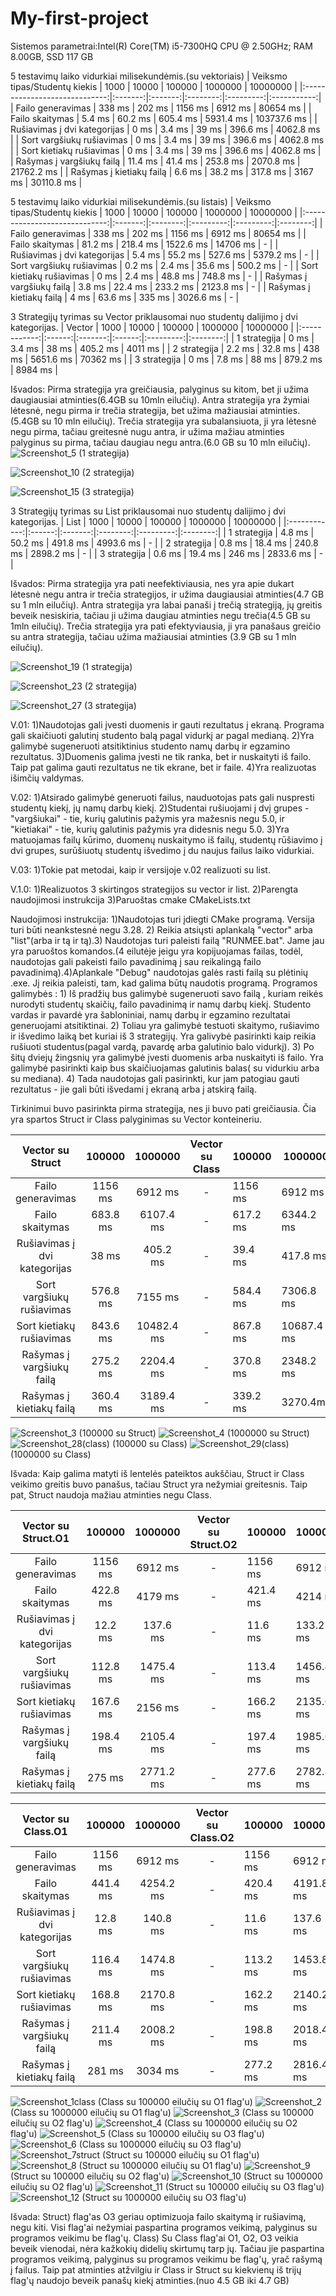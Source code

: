 # My-first-project
Sistemos parametrai:Intel(R) Core(TM) i5-7300HQ CPU @ 2.50GHz; RAM 8.00GB, SSD 117 GB

5 testavimų laiko vidurkiai milisekundėmis.(su vektoriais)
| Veiksmo tipas/Studentų kiekis |   1000  |  10000  |  100000  |  1000000  |   10000000  |
|:-----------------------------:|:-------:|:-------:|:--------:|:---------:|:-----------:|
| Failo generavimas             | 338 ms  | 202 ms  | 1156 ms  | 6912 ms   | 80654 ms    |
| Failo skaitymas               | 5.4 ms  | 60.2 ms | 605.4 ms | 5931.4 ms | 103737.6 ms |
| Rušiavimas į dvi kategorijas  | 0 ms    | 3.4 ms  | 39 ms    | 396.6 ms  | 4062.8 ms   |
| Sort vargšiukų rušiavimas     | 0 ms    | 3.4 ms  | 39 ms    | 396.6 ms  | 4062.8 ms   |
| Sort kietiakų rušiavimas      | 0 ms    | 3.4 ms  | 39 ms    | 396.6 ms  | 4062.8 ms   |
| Rašymas į vargšiukų failą     | 11.4 ms | 41.4 ms | 253.8 ms | 2070.8 ms | 21762.2 ms  |
| Rašymas į kietiakų failą      | 6.6 ms  | 38.2 ms | 317.8 ms | 3167 ms   | 30110.8 ms  |

5 testavimų laiko vidurkiai milisekundėmis.(su listais)
| Veiksmo tipas/Studentų kiekis |   1000  |   10000  |   100000  |  1000000  | 10000000 |
|:-----------------------------:|:-------:|:--------:|:---------:|:---------:|:--------:|
| Failo generavimas             | 338 ms  | 202 ms   | 1156 ms   | 6912 ms   | 80654 ms |
| Failo skaitymas               | 81.2 ms | 218.4 ms | 1522.6 ms | 14706 ms  | -        |
| Rušiavimas į dvi kategorijas  | 5.4 ms  | 55.2 ms  | 527.6 ms  | 5379.2 ms | -        |
| Sort vargšiukų rušiavimas     | 0.2 ms  | 2.4 ms   | 35.6 ms   | 500.2 ms  | -        |
| Sort kietiakų rušiavimas      | 0 ms    | 2.4 ms   | 48.8 ms   | 748.8 ms  | -        |
| Rašymas į vargšiukų failą     | 3.8 ms  | 22.4 ms  | 233.2 ms  | 2123.8 ms | -        |
| Rašymas į kietiakų failą      | 4 ms    | 63.6 ms  | 335 ms    | 3026.6 ms | -        |

3 Strategijų tyrimas su Vector priklausomai nuo studentų dalijimo į dvi kategorijas.
|    Vector    |  1000  |  10000  | 100000 |  1000000  | 10000000 |
|:------------:|:------:|:-------:|:------:|:---------:|:--------:|
| 1 strategija | 0 ms   | 3.4 ms  | 38 ms  | 405.2 ms  | 4011 ms  |
| 2 strategija | 2.2 ms | 32.8 ms | 438 ms | 5651.6 ms | 70362 ms |
| 3 strategija | 0 ms   | 7.8 ms  | 88 ms  | 879.2 ms  | 8984 ms  |

Išvados: Pirma strategija yra greičiausia, palyginus su kitom, bet ji užima daugiausiai atminties(6.4GB su 10mln eilučių).
         Antra strategija yra žymiai lėtesnė, negu pirma ir trečia strategija, bet užima mažiausiai atminties.(5.4GB su 10 mln eilučių).
         Trečia strategija yra subalansiuota, ji yra lėtesnė negu pirma, tačiau greitesnė nugu antra, ir užima mažiau atminties palyginus su pirma, tačiau daugiau negu antra.(6.0 GB su 10 mln eilučių).
![Screenshot_5](https://github.com/ArturAndiukajev/My-first-project/assets/144611797/a96235e9-c962-4540-ab95-04822a535b30) (1 strategija)

![Screenshot_10](https://github.com/ArturAndiukajev/My-first-project/assets/144611797/8236b4b5-e2df-47b5-811d-b25bcdc083b8) (2 strategija)

![Screenshot_15](https://github.com/ArturAndiukajev/My-first-project/assets/144611797/2d940b1b-a7c6-4458-a456-369d949ab515) (3 strategija)


3 Strategijų tyrimas su List priklausomai nuo studentų dalijimo į dvi kategorijas.
|     List     |  1000  |  10000  |  100000  |  1000000  | 10000000 |
|:------------:|:------:|:-------:|:--------:|:---------:|:--------:|
| 1 strategija | 4.8 ms | 50.2 ms | 491.8 ms | 4993.6 ms | -        |
| 2 strategija | 0.8 ms | 18.4 ms | 240.8 ms | 2898.2 ms | -        |
| 3 strategija | 0.6 ms | 19.4 ms | 246 ms   | 2833.6 ms | -        |

Išvados: Pirma strategija yra pati neefektiviausia, nes yra apie dukart lėtesnė negu antra ir trečia strategijos, ir užima daugiausiai atminties(4.7 GB su 1 mln eilučių).
         Antra strategija yra labai panaši į trečią strategiją, jų greitis beveik nesiskiria, tačiau ji užima daugiau atminties negu trečia(4.5 GB su 1mln eilučių).
         Trečia strategija yra pati efektyviausia, ji yra panašaus greičio su antra strategija, tačiau užima mažiausiai atminties (3.9 GB su 1 mln eilučių).

![Screenshot_19](https://github.com/ArturAndiukajev/My-first-project/assets/144611797/0c016500-6e02-4b78-a04c-ca1b47cb91a0) (1 strategija)

![Screenshot_23](https://github.com/ArturAndiukajev/My-first-project/assets/144611797/f6c765c0-81d1-4444-897a-4c1a81fb3311) (2 strategija)

![Screenshot_27](https://github.com/ArturAndiukajev/My-first-project/assets/144611797/3fea1c20-cc96-4cd7-8a4c-12c922d58d92) (3 strategija)

V.01:
1)Naudotojas gali įvesti duomenis ir gauti rezultatus į ekraną. Programa gali skaičiuoti galutinį studento balą pagal vidurkį ar pagal medianą.
2)Yra galimybė sugeneruoti atsitiktinius studento namų darbų ir egzamino rezultatus.
3)Duomenis galima įvesti ne tik ranka,  bet ir nuskaityti iš failo. Taip pat galima gauti rezultatus ne tik ekrane, bet ir faile.
4)Yra realizuotas išimčių valdymas.

V.02:
1)Atsirado galimybė generuoti failus, nauduotojas pats gali nuspresti studentų kiekį, jų namų darbų kiekį.
2)Studentai rušiuojami į dvį grupes - "vargšiukai" - tie, kurių galutinis pažymis yra mažesnis negu 5.0,  ir "kietiakai" - tie, kurių galutinis pažymis yra didesnis negu 5.0.
3)Yra matuojamas failų kūrimo, duomenų nuskaitymo iš failų, studentų rūšiavimo į dvi grupes, surūšiuotų studentų išvedimo į du naujus failus laiko vidurkiai.

V.03:
1)Tokie pat metodai, kaip ir versijoje v.02 realizuoti su list.

V.1.0:
1)Realizuotos 3 skirtingos strategijos su vector ir list.
2)Parengta naudojimosi instrukcija
3)Paruoštas cmake CMakeLists.txt 

Naudojimosi instrukcija: 1)Naudotojas turi įdiegti CMake programą. Versija turi būti neankstesnė negu 3.28. 2) Reikia atsiųsti aplankalą "vector" arba "list"(arba ir tą ir tą).3) Naudotojas turi paleisti failą "RUNMEE.bat". Jame jau yra paruoštos komandos.(4 eilutėje jeigu yra kopijuojamas failas, todėl, naudotojas gali pakeisti failo pavadinimą į sau reikalingą failo pavadinimą).4)Aplankale "Debug" naudotojas galės rasti failą su plėtinių .exe. Jį reikia paleisti, tam, kad galima būtų naudotis programą.
Programos galimybės : 1) Iš pradžių bus galimybė sugeneruoti savo failą , kuriam reikės nurodyti studentų skaičių, failo pavadinimą ir namų darbų kiekį. Studento vardas ir pavardė yra šabloniniai, namų darbų ir egzamino rezultatai generuojami atsitiktinai. 2) Toliau yra galimybė testuoti skaitymo, rušiavimo ir išvedimo laiką bet kuriai iš 3 strategijų. Yra galivybė pasirinkti kaip reikia rušiuoti studentus(pagal vardą, pavardę arba galutinio balo vidurkį). 3) Po šitų dviejų žingsnių yra galimybė įvesti duomenis arba nuskaityti iš failo. Yra galimybė pasirinkti kaip bus skaičiuojamas galutinis balas( su vidurkiu arba su mediana). 4) Tada naudotojas gali pasirinkti, kur jam patogiau gauti rezultatus - jie gali būti išvedami į ekraną arba į atskirą failą.

Tirkinimui buvo pasirinkta pirma strategija, nes ji buvo pati greičiausia. Čia yra spartos Struct ir Class palyginimas su Vector konteineriu.

|       Vector su Struct       |  100000  |   1000000  | Vector su Class | 100000   | 1000000    |
|:----------------------------:|:--------:|:----------:|:---------------:|----------|------------|
| Failo generavimas            | 1156 ms  | 6912 ms    | -               | 1156 ms  | 6912 ms    |
| Failo skaitymas              | 683.8 ms | 6107.4 ms  | -               | 617.2 ms | 6344.2 ms  |
| Rušiavimas į dvi kategorijas | 38 ms    | 405.2 ms   | -               | 39.4 ms  | 417.8 ms   |
| Sort vargšiukų rušiavimas    | 576.8 ms | 7155 ms    | -               | 584.4 ms | 7306.8 ms  |
| Sort kietiakų rušiavimas     | 843.6 ms | 10482.4 ms | -               | 867.8 ms | 10687.4 ms |
| Rašymas į vargšiukų failą    | 275.2 ms | 2204.4 ms  | -               | 370.8 ms | 2348.2 ms  |
| Rašymas į kietiakų failą     | 360.4 ms | 3189.4 ms  | -               | 339.2 ms | 3270.4ms   |

![Screenshot_3](https://github.com/ArturAndiukajev/MySecondProject/assets/144611797/c7840a9d-f138-4e4e-bafe-9b465cf8f641) (100000 su Struct)
![Screenshot_4](https://github.com/ArturAndiukajev/MySecondProject/assets/144611797/ee5376f9-2993-481d-a0e3-bd82b528954d) (1000000 su Struct)
![Screenshot_28(class)](https://github.com/ArturAndiukajev/MySecondProject/assets/144611797/8e264aad-e178-44c6-9915-7813f42dc1b8) (100000 su Class)
![Screenshot_29(class)](https://github.com/ArturAndiukajev/MySecondProject/assets/144611797/aca884d9-3c38-4a84-bf07-2c8f28765e1f) (1000000 su Class)

Išvada: Kaip galima matyti iš lentelės pateiktos aukščiau, Struct ir Class veikimo greitis buvo panašus, tačiau Struct yra nežymiai greitesnis. Taip pat, Struct naudoja mažiau atminties negu Class. 

|     Vector su Struct.O1      |  100000  |  1000000  | Vector su Struct.O2  | 100000   | 1000000    | Vector su Struct.O3  | 100000   | 1000000    |
|:----------------------------:|:--------:|:---------:|:--------------------:|----------|------------|:--------------------:|----------|------------|
| Failo generavimas            | 1156 ms  | 6912 ms   | -                    | 1156 ms  | 6912 ms    | -                    | 1156 ms  | 6912 ms    |
| Failo skaitymas              | 422.8 ms | 4179 ms   | -                    | 421.4 ms | 4214 ms    | -                    | 418 ms   | 4191.8 ms  |
| Rušiavimas į dvi kategorijas | 12.2 ms  | 137.6 ms  | -                    | 11.6 ms  | 133.2 ms   | -                    | 12.2 ms  | 132 ms     |
| Sort vargšiukų rušiavimas    | 112.8 ms | 1475.4 ms | -                    | 113.4 ms | 1456.4 ms  | -                    | 108.8 ms | 1426.8 ms  |
| Sort kietiakų rušiavimas     | 167.6 ms | 2156 ms   | -                    | 166.2 ms | 2135.6 ms  | -                    | 162 ms   | 2098.4 ms  |
| Rašymas į vargšiukų failą    | 198.4 ms | 2105.4 ms | -                    | 197.4 ms | 1985.6 ms  | -                    | 200.8 ms | 1984.2 ms  |
| Rašymas į kietiakų failą     | 275 ms   | 2771.2 ms | -                    | 277.6 ms | 2782.8 ms  | -                    | 272.2 ms | 2976.6 ms  |

|      Vector su Class.O1      |  100000  |  1000000  | Vector su Class.O2  | 100000   | 1000000    | Vector su Class.O3  | 100000   | 1000000   |
|:----------------------------:|:--------:|:---------:|:-------------------:|----------|------------|:-------------------:|----------|-----------|
| Failo generavimas            | 1156 ms  | 6912 ms   | -                   | 1156 ms  | 6912 ms    | -                   | 1156 ms  | 6912 ms   |
| Failo skaitymas              | 441.4 ms | 4254.2 ms | -                   | 420.4 ms | 4191.8 ms  | -                   | 419.2 ms | 4190.6 ms |
| Rušiavimas į dvi kategorijas | 12.8 ms  | 140.8 ms  | -                   | 11.6 ms  | 137.6 ms   | -                   | 11.8 ms  | 132.6 ms  |
| Sort vargšiukų rušiavimas    | 116.4 ms | 1474.8 ms | -                   | 113.2 ms | 1453.8 ms  | -                   | 109.4 ms | 1433.6 ms |
| Sort kietiakų rušiavimas     | 168.8 ms | 2170.8 ms | -                   | 162.2 ms | 2140.2 ms  | -                   | 159.8 ms | 2098.6 ms |
| Rašymas į vargšiukų failą    | 211.4 ms | 2008.2 ms | -                   | 198.8 ms | 2018.4 ms  | -                   | 199.4 ms | 1972.4 ms |
| Rašymas į kietiakų failą     | 281 ms   | 3034 ms   | -                   | 277.2 ms | 2816.4 ms  | -                   | 275.2 ms | 2842 ms   |

![Screenshot_1class](https://github.com/ArturAndiukajev/MySecondProject/assets/144611797/c3aea257-4ebe-430d-94b2-3e0415303bca) (Class su 100000 eilučių su O1 flag'u)
![Screenshot_2](https://github.com/ArturAndiukajev/MySecondProject/assets/144611797/f4a1bed8-ea01-4436-921c-f0e8515eb051) (Class su 1000000 eilučių su O1 flag'u)
![Screenshot_3](https://github.com/ArturAndiukajev/MySecondProject/assets/144611797/3967f561-b497-49e5-a37e-7e20642ebcc6) (Class su 100000 eilučių su O2 flag'u)
![Screenshot_4](https://github.com/ArturAndiukajev/MySecondProject/assets/144611797/70e8d225-e981-453d-a723-91978ac74164) (Class su 1000000 eilučių su O2 flag'u)
![Screenshot_5](https://github.com/ArturAndiukajev/MySecondProject/assets/144611797/2bcf32ad-7131-4428-b501-747c13d7eb1e) (Class su 100000 eilučių su O3 flag'u)
![Screenshot_6](https://github.com/ArturAndiukajev/MySecondProject/assets/144611797/fc2c8813-2086-448a-819d-ec67f62739a9) (Class su 1000000 eilučių su O3 flag'u)
![Screenshot_7struct](https://github.com/ArturAndiukajev/MySecondProject/assets/144611797/913b8608-99c6-4083-9bd8-e81ae7aa0c0e) (Struct su 100000 eilučių su O1 flag'u)
![Screenshot_8](https://github.com/ArturAndiukajev/MySecondProject/assets/144611797/c53f20b6-0557-4ce2-981a-0fdca45ffff5) (Struct su 1000000 eilučių su O1 flag'u)
![Screenshot_9](https://github.com/ArturAndiukajev/MySecondProject/assets/144611797/07b76210-0f06-4460-8524-2ef5bd24a685) (Struct su 100000 eilučių su O2 flag'u)
![Screenshot_10](https://github.com/ArturAndiukajev/MySecondProject/assets/144611797/23026372-9bf0-45e1-95f2-bde1291d1528) (Struct su 1000000 eilučių su O2 flag'u)
![Screenshot_11](https://github.com/ArturAndiukajev/MySecondProject/assets/144611797/3803194f-900c-4c65-8e8c-e612ce1b7fd3) (Struct su 100000 eilučių su O3 flag'u)
![Screenshot_12](https://github.com/ArturAndiukajev/MySecondProject/assets/144611797/9fce359d-5f2c-4539-ace1-69674741f19f) (Struct su 1000000 eilučių su O3 flag'u)


Išvada: Struct) flag'as O3 geriau optimizuoja failo skaitymą ir rušiavimą, negu kiti. Visi flag'ai nežymiai paspartina programos veikimą, palyginus su programos veikimu be flag'ų. Class) Su Class flag'ai O1, O2, O3 veikia beveik vienodai, nėra kažkokių didelių skirtumų tarp jų. Tačiau jie paspartina programos veikimą, palyginus su programos veikimu be flag'ų, yrač rašymą į failus. Taip pat atminties atžvilgiu ir Class ir Struct su kiekvienų iš trijų flag'ų naudojo beveik panašų kiekį atminties.(nuo 4.5 GB iki 4.7 GB)





